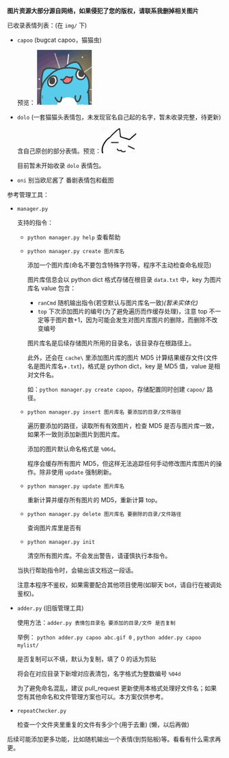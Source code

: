 **图片资源大部分源自网络，如果侵犯了您的版权，请联系我删掉相关图片**



已收录表情列表：(在 `img/` 下)

- `capoo` (bugcat capoo，猫猫虫)

  预览： <img src='img/capoo/0004.gif'></img>

- `dolo` (一套猫猫头表情包，未发现官名自己起的名字，暂未收录完整，待更新)

  含自己原创的部分表情。预览：<img src='img/dolo/0001.jpg'></img>

  目前暂未开始收录 `dolo` 表情包。
  
- `oni` 别当欧尼酱了 番剧表情包和截图



参考管理工具：

- `manager.py`

  支持的指令：

  - `python manager.py help` 查看帮助

  - `python manager.py create 图片库名`

    添加一个图片库(命名不要包含特殊字符等，程序不主动检查命名规范)

    图片库信息会以 python dict 格式存储在根目录 `data.txt` 中，key 为图片库名 value 包含：
  
    - `ranCmd` 随机输出指令(若空默认与图片库名一致)*(暂未实体化)*
    - `top` 下次添加图片的编号(为了避免遍历而作缓存处理)，注意 top 不一定等于图片数+1，因为可能会发生对图片库图片的删除，而删除不改变编号
  
    图片库名是后续存储图片所用的目录名，该目录存在根路径上。
  
    此外，还会在 `cache\` 里添加图片库的图片 MD5 计算结果缓存文件(文件名是图片库名+`.txt`)，格式是 python dict，key 是 MD5 值，value 是相对文件名。
  
    如：`python manager.py create capoo`，存储配置同时创建 `capoo/` 路径。
  
  - `python manager.py insert 图片库名 要添加的目录/文件路径`
  
    遍历要添加的路径，读取所有有效图片，检查 MD5 是否与图片库一致，如果不一致则添加新图片到图片库。
  
    添加的图片默认命名格式是 `%06d`。
  
    程序会缓存所有图片 MD5，但这样无法追踪任何手动修改图片库图片的操作。除非使用 `update` 强制刷新。
  
  - `python manager.py update 图片库名`
  
    重新计算并缓存所有图片的 MD5，重新计算 top。
  
  - `python manager.py delete 图片库名 要删除的目录/文件路径`
  
    查询图片库里是否有
  
  - `python manager.py init`
  
    清空所有图片库。不会发出警告，请谨慎执行本指令。
  
  当执行帮助指令时，会输出该文档这一段话。
  
  注意本程序不鉴权，如果需要配合其他项目使用(如聊天 bot，请自行在被调处鉴权)。
  
- `adder.py` (旧版管理工具)

  使用方法：`adder.py 表情包目录名 要添加的目录/文件 是否复制` 

  举例： `python adder.py capoo abc.gif 0` , `python adder.py capoo mylist/` 

  是否复制可以不填，默认为复制，填了 0 的话为剪贴

  将会在对应目录下新增对应表清包，名字格式为整数编号 `%04d` 

  为了避免命名混乱，建议 pull\_request 更新使用本格式处理好文件名；如果您有其他命名和文件管理方案也可以。本方案仅供参考。
  
- `repeatChecker.py`

  检查一个文件夹里重复的文件有多少个(用于去重) (懒，以后再做)



后续可能添加更多功能，比如随机输出一个表情(到剪贴板)等。看看有什么需求再更。

